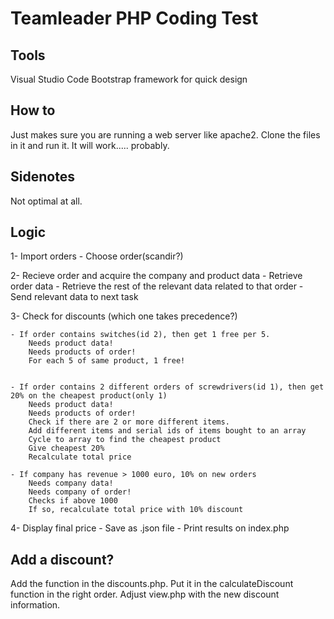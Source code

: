 # Teamleader PHP Coding Test

## Tools
Visual Studio Code
Bootstrap framework for quick design

## How to
Just makes sure you are running a web server like apache2. Clone the files in it and run it.
It will work..... probably.

## Sidenotes
Not optimal at all.

## Logic

1- Import orders
    - Choose order(scandir?)

2- Recieve order and acquire the company and product data
    - Retrieve order data
    - Retrieve the rest of the relevant data related to that order
    - Send relevant data to next task

3- Check for discounts  (which one takes precedence?)

    - If order contains switches(id 2), then get 1 free per 5.
        Needs product data!
        Needs products of order!
        For each 5 of same product, 1 free!
        

    - If order contains 2 different orders of screwdrivers(id 1), then get 20% on the cheapest product(only 1)
        Needs product data!
        Needs products of order!
        Check if there are 2 or more different items.
        Add different items and serial ids of items bought to an array
        Cycle to array to find the cheapest product
        Give cheapest 20%
        Recalculate total price

    - If company has revenue > 1000 euro, 10% on new orders
        Needs company data!
        Needs company of order!
        Checks if above 1000
        If so, recalculate total price with 10% discount
        

4- Display final price
    - Save as .json file
    - Print results on index.php


## Add a discount?
Add the function in the discounts.php.
Put it in the calculateDiscount function in the right order.
Adjust view.php with the new discount information.


 